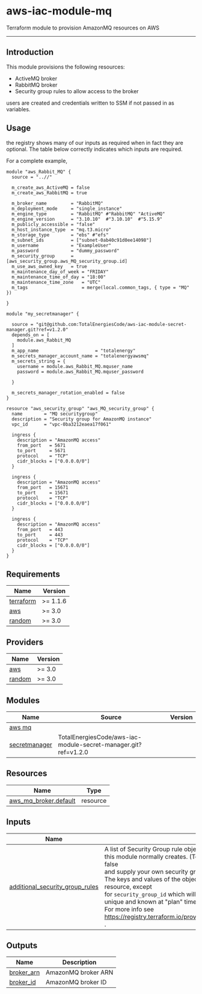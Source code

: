 # aws-iac-module-mq

Terraform module to provision AmazonMQ resources on AWS

---


## Introduction

This module provisions the following resources:
  - ActiveMQ broker
  - RabbitMQ broker
  - Security group rules to allow access to the broker

users are created and credentials written to SSM if not passed in as variables.



## Usage

the registry shows many of our inputs as required when in fact they are optional.
The table below correctly indicates which inputs are required.



For a complete example,

```hcl 
module "aws_Rabbit_MQ" {
  source = "..//"

  m_create_aws_ActiveMQ = false
  m_create_aws_RabbitMQ = true

  m_broker_name         = "RabbitMQ"
  m_deployment_mode     = "single_instance"
  m_engine_type         = "RabbitMQ" #"RabbitMQ" "ActiveMQ"
  m_engine_version      = "3.10.10"  #"3.10.10"  #"5.15.9"
  m_publicly_accessible = "false"
  m_host_instance_type  = "mq.t3.micro"
  m_storage_type        = "ebs" #"efs"
  m_subnet_ids          = ["subnet-0ab40c91d0ee14098"]
  m_username            = "ExampleUser"
  m_password            = "dummy_password"
  m_security_group      = [aws_security_group.aws_MQ_security_group.id]
  m_use_aws_owned_key   = true
  m_maintenance_day_of_week = "FRIDAY"
  m_maintenance_time_of_day = "18:00"
  m_maintenance_time_zone   = "UTC"
  m_tags                    = merge(local.common_tags, { type = "MQ" })

}

module "my_secretmanager" {

  source = "git@github.com:TotalEnergiesCode/aws-iac-module-secret-manager.git?ref=v1.2.0"
  depends_on = [
    module.aws_Rabbit_MQ
  ]
  m_app_name                     = "totalenergy"
  m_secrets_manager_account_name = "totalenergyawsmq"
  m_secrets_string = {
    username = module.aws_Rabbit_MQ.mquser_name
    password = module.aws_Rabbit_MQ.mquser_password

  }

  m_secrets_manager_rotation_enabled = false
}

resource "aws_security_group" "aws_MQ_security_group" {
  name        = "MQ securitygroup"
  description = "Security group for AmazonMQ instance"
  vpc_id      = "vpc-0ba3212eaea17f061"

  ingress {
    description = "AmazonMQ access"
    from_port   = 5671
    to_port     = 5671
    protocol    = "TCP"
    cidr_blocks = ["0.0.0.0/0"]
  }

  ingress {
    description = "AmazonMQ access"
    from_port   = 15671
    to_port     = 15671
    protocol    = "TCP"
    cidr_blocks = ["0.0.0.0/0"]
  }

  ingress {
    description = "AmazonMQ access"
    from_port   = 443
    to_port     = 443
    protocol    = "TCP"
    cidr_blocks = ["0.0.0.0/0"]
  }
}

  ```
  
  
## Requirements

| Name | Version |
|------|---------|
| <a name="requirement_terraform"></a> [terraform](#requirement\_terraform) | >=  1.1.6 |
| <a name="requirement_aws"></a> [aws](#requirement\_aws) | >= 3.0 |
| <a name="requirement_random"></a> [random](#requirement\_random) | >= 3.0 |

## Providers

| Name | Version |
|------|---------|
| <a name="provider_aws"></a> [aws](#provider\_aws) | >= 3.0 |
| <a name="provider_random"></a> [random](#provider\_random) | >= 3.0 |

## Modules

| Name | Source | Version |
|------|--------|---------|
| <a name="module_awsmq"></a> [aws mq](#module) |
| <a name="module_secretmanager"></a> [secretmanager](#module\secretmanager)|TotalEnergiesCode/aws-iac-module-secret-manager.git?ref=v1.2.0|

## Resources

| Name | Type |
|------|------|
| [aws_mq_broker.default](https://registry.terraform.io/providers/hashicorp/aws/latest/docs/resources/mq_broker) | resource |

## Inputs

| Name | Description | Type | Default | Required |
|------|-------------|------|---------|:--------:|
| <a name="input_additional_security_group_rules"></a> [additional\_security\_group\_rules](#input\_additional\_security\_group\_rules) | A list of Security Group rule objects to add to the created security group, in addition to the ones<br>this module normally creates. (To suppress the module's rules, set `create_security_group` to false<br>and supply your own security group(s) via `associated_security_group_ids`.)<br>The keys and values of the objects are fully compatible with the `aws_security_group_rule` resource, except<br>for `security_group_id` which will be ignored, and the optional "key" which, if provided, must be unique and known at "plan" time.<br>For more info see https://registry.terraform.io/providers/hashicorp/aws/latest/docs/resources/security_group_rule<br>. | `list(any)` | `[]` | no |


## Outputs

| Name | Description |
|------|-------------|
| <a name="output_broker_arn"></a> [broker\_arn](#output\_broker\_arn) | AmazonMQ broker ARN |
| <a name="output_broker_id"></a> [broker\_id](#output\_broker\_id) | AmazonMQ broker ID |
